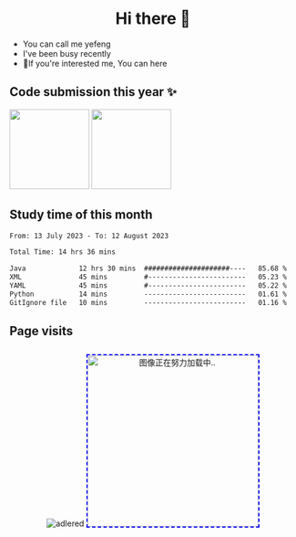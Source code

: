 
<h1  align="center">Hi there 👋</h1>

- You can call me yefeng
- I've been busy recently
- 💬If you're interested me, You can here

## Code submission this year ✨

 <img align="" height="140px" src="https://github-readme-stats.vercel.app/api?username=lengyingmofeng&hide_title=true&hide_border=tru&show_icons=false&include_all_commits=true&line_height=21&bg_color=0000&text_color=8A919F&locale=cn" /> <img align="" height="140px" src="https://github-readme-stats.vercel.app/api/top-langs/?username=lengyingmofeng&hide_title=true&hide=html&layout=compact&bg_color=0000&text_color=8A919F&locale=cn" />

## Study time of this month
<!--START_SECTION:waka-->

```txt
From: 13 July 2023 - To: 12 August 2023

Total Time: 14 hrs 36 mins

Java             12 hrs 30 mins  #####################----   85.68 %
XML              45 mins         #------------------------   05.23 %
YAML             45 mins         #------------------------   05.22 %
Python           14 mins         -------------------------   01.61 %
GitIgnore file   10 mins         -------------------------   01.16 %
```

<!--END_SECTION:waka-->
## Page visits

<div align="center">
 
 ![adlered](https://count.getloli.com/get/@lengyingmofeng)
<img  src="https://raw.githubusercontent.com/lengyingmofeng/imgs/main/imgs/pc.gif" alt="图像正在努力加载中.." style="width: 300px; height: 300px; display: init-block ;margin:10px auto;border:2px dashed blue;"/>
</div>



